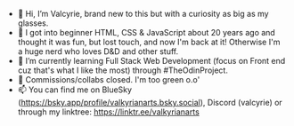 - 👋 Hi, I’m Valcyrie, brand new to this but with a curiosity as big as my glasses.
- 👀 I got into beginner HTML, CSS & JavaScript about 20 years ago and thought it was fun, but lost touch, and now I'm back at it! Otherwise I'm a huge nerd who loves D&D and other stuff. 
- 🌱 I’m currently learning Full Stack Web Development (focus on Front end cuz that's what I like the most) through #TheOdinProject.
- 💞️ Commissions/collabs closed. I'm too green o.o'
- 📫 You can find me on BlueSky (https://bsky.app/profile/valkyrianarts.bsky.social), Discord (valcyrie) or through my linktree: https://linktr.ee/valkyrianarts

<!---
ValkyrianArts/ValkyrianArts is a ✨ special ✨ repository because its `README.md` (this file) appears on your GitHub profile.
You can click the Preview link to take a look at your changes.
--->
